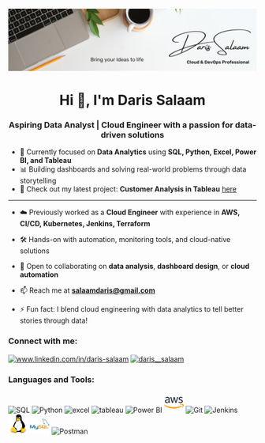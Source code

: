 [![MasterHead](https://github.com/Salaam-Daris/Salaam-Daris/blob/main/linkedin_image.jpg)](https://salaam-daris.io)

<h1 align="center">Hi 👋, I'm Daris Salaam</h1>
<h3 align="center">Aspiring Data Analyst | Cloud Engineer with a passion for data-driven solutions</h3>

- 🌱 Currently focused on **Data Analytics** using **SQL, Python, Excel, Power BI, and Tableau**
- 📊 Building dashboards and solving real-world problems through data storytelling
- 📂 Check out my latest project: **Customer Analysis in Tableau** [here](https://github.com/Salaam-Daris/Customer-Analysis-Tableau)

---

- ☁️ Previously worked as a **Cloud Engineer** with experience in **AWS, CI/CD, Kubernetes, Jenkins, Terraform**
- 🛠️ Hands-on with automation, monitoring tools, and cloud-native solutions

- 👯 Open to collaborating on **data analysis**, **dashboard design**, or **cloud automation**
- 📫 Reach me at **salaamdaris@gmail.com**
- ⚡ Fun fact: I blend cloud engineering with data analytics to tell better stories through data!


<h3 align="left">Connect with me:</h3>
<p align="left">
<a href="https://linkedin.com/in/www.linkedin.com/in/daris-salaam" target="blank"><img align="center" src="https://raw.githubusercontent.com/rahuldkjain/github-profile-readme-generator/master/src/images/icons/Social/linked-in-alt.svg" alt="www.linkedin.com/in/daris-salaam" height="30" width="40" /></a>
<a href="https://instagram.com/daris__salaam" target="blank"><img align="center" src="https://raw.githubusercontent.com/rahuldkjain/github-profile-readme-generator/master/src/images/icons/Social/instagram.svg" alt="daris__salaam" height="30" width="40" /></a>
</p>

<h3 align="left">Languages and Tools:</h3>
<p align="left">
  <!-- Data Analyst Tools -->
  <img src="https://www.svgrepo.com/show/331760/sql-database-generic.svg" alt="SQL" width="40" height="40"/>
  <img src="https://cdn.jsdelivr.net/gh/devicons/devicon/icons/python/python-original.svg" alt="Python" width="40" height="40"/>
  <img src="https://cdn-icons-png.flaticon.com/512/888/888879.png" alt="excel" width="40" height="40"/>
  <img src="https://www.vectorlogo.zone/logos/tableau/tableau-icon.svg" alt="tableau" width="40" height="40"/>
  <img src="https://cdn.worldvectorlogo.com/logos/power-bi.svg" alt="Power BI" width="40" height="40"/>

  <!-- Cloud & DevOps Tools -->
  <img src="https://raw.githubusercontent.com/devicons/devicon/master/icons/amazonwebservices/amazonwebservices-original-wordmark.svg" alt="AWS" width="40" height="40"/>
  <img src="https://www.vectorlogo.zone/logos/git-scm/git-scm-icon.svg" alt="Git" width="40" height="40"/>
  <img src="https://www.vectorlogo.zone/logos/jenkins/jenkins-icon.svg" alt="Jenkins" width="40" height="40"/>
  <img src="https://raw.githubusercontent.com/devicons/devicon/master/icons/linux/linux-original.svg" alt="Linux" width="40" height="40"/>
  <img src="https://raw.githubusercontent.com/devicons/devicon/master/icons/mysql/mysql-original-wordmark.svg" alt="MySQL" width="40" height="40"/>
  <img src="https://www.vectorlogo.zone/logos/getpostman/getpostman-icon.svg" alt="Postman" width="40" height="40"/>
</p>
